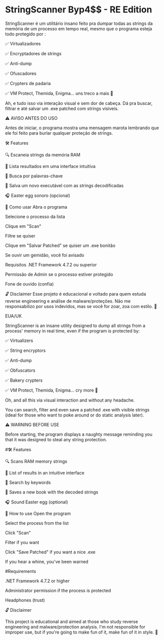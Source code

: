 # StringScanner Byp4$$ - RE Edition
StringScanner é um utilitário insano feito pra dumpar todas as strings da memória de um processo em tempo real, mesmo que o programa esteja todo protegido por :

✅ Virtualizadores

✅ Encryptadores de strings

✅ Anti-dump

✅ Ofuscadores

✅ Crypters de padaria

✅ VM Protect, Themida, Enigma... uns treco a mais 🐸

Ah, e tudo isso via interação visual e sem dor de cabeça.
Dá pra buscar, filtrar e até salvar um .exe patched com strings visíveis.

⚠️ AVISO ANTES DO USO

Antes de iniciar, o programa mostra uma mensagem marota lembrando que ele foi feito para burlar qualquer proteção de strings.


🛠️ Features

🔍 Escaneia strings da memória RAM

📑 Lista resultados em uma interface intuitiva

🔎 Busca por palavras-chave

💾 Salva um novo executável com as strings decodificadas

🎧 Easter egg sonoro (opcional)

🧬 Como usar
Abra o programa

Selecione o processo da lista

Clique em "Scan"

Filtre se quiser

Clique em "Salvar Patched" se quiser um .exe bonitão

Se ouvir um gemidão, você foi avisado

 Requisitos
.NET Framework 4.7.2 ou superior

Permissão de Admin se o processo estiver protegido

Fone de ouvido (confia)

🔓 Disclaimer
Esse projeto é educacional e voltado para quem estuda reverse engineering e análise de malware/proteções.
Não me responsabilizo por usos indevidos, mas se você for zoar, zoa com estilo. 🍷 


EUA/UK


StringScanner is an insane utility designed to dump all strings from a process' memory in real time, even if the program is protected by:

✅ Virtualizers

✅ String encryptors

✅ Anti-dump

✅ Obfuscators

✅ Bakery crypters

✅ VM Protect, Themida, Enigma... cry more 🐸

Oh, and all this via visual interaction and without any headache.

You can search, filter and even save a patched .exe with visible strings (ideal for those who want to poke around or do static analysis later).

⚠️ WARNING BEFORE USE

Before starting, the program displays a naughty message reminding you that it was designed to steal any string protection.

#🛠️ Features

🔍 Scans RAM memory strings

📑 List of results in an intuitive interface

🔎 Search by keywords

💾 Saves a new book with the decoded strings

🎧 Sound Easter egg (optional)

🧬 How to use
Open the program

Select the process from the list

Click "Scan"

Filter if you want

Click "Save Patched" if you want a nice .exe

If you hear a whine, you've been warned

#Requirements

.NET Framework 4.7.2 or higher

Administrator permission if the process is protected

Headphones (trust)

🔓 Disclaimer

This project is educational and aimed at those who study reverse engineering and malware/protection analysis. I'm not responsible for improper use, but if you're going to make fun of it, make fun of it in style. 🍷
